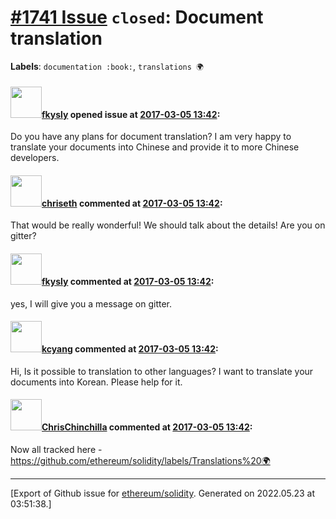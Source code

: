 # [\#1741 Issue](https://github.com/ethereum/solidity/issues/1741) `closed`: Document translation
**Labels**: `documentation :book:`, `translations 🌍`


#### <img src="https://avatars.githubusercontent.com/u/3274605?u=0de1a7060747b58bede900715c230ede87131a6f&v=4" width="50">[fkysly](https://github.com/fkysly) opened issue at [2017-03-05 13:42](https://github.com/ethereum/solidity/issues/1741):

Do you have any plans for document translation? I am very happy to translate your documents into Chinese and provide it to more Chinese developers.

#### <img src="https://avatars.githubusercontent.com/u/9073706?v=4" width="50">[chriseth](https://github.com/chriseth) commented at [2017-03-05 13:42](https://github.com/ethereum/solidity/issues/1741#issuecomment-284364301):

That would be really wonderful! We should talk about the details! Are you on gitter?

#### <img src="https://avatars.githubusercontent.com/u/3274605?u=0de1a7060747b58bede900715c230ede87131a6f&v=4" width="50">[fkysly](https://github.com/fkysly) commented at [2017-03-05 13:42](https://github.com/ethereum/solidity/issues/1741#issuecomment-284623391):

yes, I will give you a message on gitter.

#### <img src="https://avatars.githubusercontent.com/u/329421?u=2ca53ac252a82fbf832885f67e191e5b556820d6&v=4" width="50">[kcyang](https://github.com/kcyang) commented at [2017-03-05 13:42](https://github.com/ethereum/solidity/issues/1741#issuecomment-353586033):

Hi, Is it possible to translation to other languages? I want to translate your documents into Korean. Please help for it.

#### <img src="https://avatars.githubusercontent.com/u/42080?u=37db5129c5c71d0293952c8a1a2ef1c181e0e1d6&v=4" width="50">[ChrisChinchilla](https://github.com/ChrisChinchilla) commented at [2017-03-05 13:42](https://github.com/ethereum/solidity/issues/1741#issuecomment-437807906):

Now all tracked here - https://github.com/ethereum/solidity/labels/Translations%20🌍


-------------------------------------------------------------------------------



[Export of Github issue for [ethereum/solidity](https://github.com/ethereum/solidity). Generated on 2022.05.23 at 03:51:38.]

